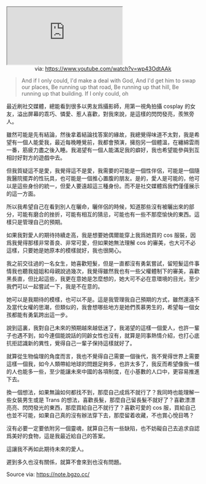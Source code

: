<iframe src="https://www.youtube.com/embed/wp43OdtAAk" allow="accelerometer; autoplay; clipboard-write; encrypted-media; gyroscope; picture-in-picture; web-share" referrerpolicy="strict-origin-when-cross-origin" allowfullscreen></iframe>
<center>via: <a href='https://www.youtube.com/watch?v=wp43OdtAAk' target='_blank' class='external-link'>https://www.youtube.com/watch?v=wp43OdtAAk</a></center>

> And if I only could,
> I'd make a deal with God,
> And I'd get him to swap our places,
> Be running up that road,
> Be running up that hill,
> Be running up that building.
> If I only could, oh

最近刷社交媒體，總能看到很多以男友爲攝影師，用第一視角拍攝 cosplay 的女友，溢出屏幕的乖巧、憐愛、惹人喜歡，對我來說，是這樣的閃閃發亮，羨煞旁人。

雖然可能是先有結論，然後拿着結論找答案的緣故，我總覺得味道不太對，我是希望有一個人能愛我，最近每晚睡覺前，我都會預演，擁抱另一個體溫，在纏綿雲雨一番，筋疲力盡之後入睡。我渴望有一個人能滿足我的癖好，我也希望能參與到互相討好對方的遊戲中去。

但我質疑這不是愛，我覺得這不是愛，我需要的可能是一個性伴侶，可能是一個隨我醫院擺弄的性玩具，也可能是一個推心置腹的朋友。是的，愛人是可能的，他可以是這些身份的統一，但愛人要遠超這三種身份。而不是社交媒體爲我們僅僅展示的這一方面。

所以我希望自己在看到別人在曬命，曬伴侶的時候，知道那些沒有被曬出來的部分，可能有磨合的挫折，可能有相互的猜忌，可能也有一些不那麼愉快的東西。這樣只是管理自己的預期。

如果我對愛人的期待持續走高，我是想要她偶爾能穿上我爲她買的 cos 服裝，因爲我覺得那樣非常善良、非常可愛，但如果她無法理解 cos 的審美，也大可不必這樣，只要她是她原本的模樣就好，我也很開心。

我之前交往過的一名女生，她喜歡短髮，但是一直都沒有勇氣嘗試，留短髮這件事情我也聽我姐姐和母親說過幾次，我覺得雖然我也有一些父權體制下的審美，喜歡黑長直，但比起這些，我更在意她是怎麼想的，她大可不必在意環境的目光，至少我們可以一起嘗試一下，我是不在意的。

她可以是我期待的模樣，也可以不是。這是我管理我自己預期的方式，雖然還遠不及當代女權的思潮，但類似的，我會想哪些地方是她們羨慕男生的，希望每一個女孩都能有勇氣跨出這一步。

說到這裏，我對自己未來的預期越來越低迷了，我渴望的這樣一個愛人，也許一輩子也遇不到，如今連個能說話的同齡女性也沒有，就算是同事熱情介紹，也打心底抗拒認識新的異性，覺得自己一輩子保持這樣就好了。

就算從生物倫理的角度而言，我也不覺得自己需要一個後代，我不覺得世界上需要這樣一個我，如今人類帶給地球的問題足夠多，也許太多了，我反而希望像我一樣的人也能多一些，至少能讓未來中國的各項制度，在小基數的人口中，更容易推進下去。

換一個想法，如果無論如何都找不到，那麼自己成爲不就行了？我同時也能理解一些女裝男生或是 Trans 的想法，喜歡長髮，那麼自己留長髮不就好了？喜歡漂漂亮亮、閃閃發光的東西，那麼買給自己不就行了？喜歡可愛的 cos 服，買給自己也並不可能，如果自己真的沒有辦法穿下去，那麼留着收藏，不也賞心悅目嗎？

沒有必要一定要依附另一個靈魂，就算自己有一些缺陷，也不妨礙自己去追求自認爲美好的食物，這是我最近給自己的答案。

這讓我不再如此期待未來的愛人。

遲到多久也沒有關係，就算不會來到也沒有問題。

Source via: https://note.bgzo.cc/